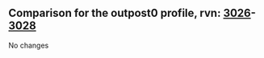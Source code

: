 ## Comparison for the outpost0 profile, rvn: [3026](https://github.com/PRO100KatYT/FortniteProfileRevisions/tree/main/profiles/outpost0/3026%20outpost0.json)-[3028](https://github.com/PRO100KatYT/FortniteProfileRevisions/tree/main/profiles/outpost0/3028%20outpost0.json)

No changes
